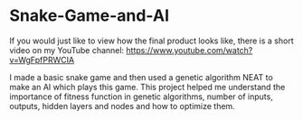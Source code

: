 # Snake-Game-and-AI

If you would just like to view how the final product looks like, there is a short video on my YouTube channel: https://www.youtube.com/watch?v=WgFpfPRWCIA

I made a basic snake game and then used a genetic algorithm NEAT to make an AI which plays this game. This project helped me understand the importance of fitness function in genetic algorithms, number of inputs, outputs, hidden layers and nodes and how to optimize them.

